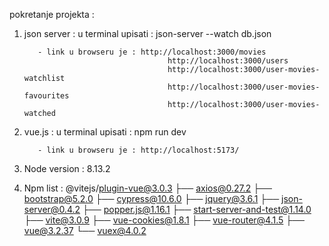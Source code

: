 pokretanje projekta :

1. json server : u terminal upisati : json-server --watch db.json

          - link u browseru je : http://localhost:3000/movies
                                       http://localhost:3000/users 
                                       http://localhost:3000/user-movies-watchlist
                                       http://localhost:3000/user-movies-favourites
                                       http://localhost:3000/user-movies-watched

2. vue.js : u terminal upisati : npm run dev

          - link u browseru je : http://localhost:5173/


3. Node version : 8.13.2

4. Npm list : @vitejs/plugin-vue@3.0.3
├── axios@0.27.2
├── bootstrap@5.2.0
├── cypress@10.6.0
├── jquery@3.6.1
├── json-server@0.4.2
├── popper.js@1.16.1
├── start-server-and-test@1.14.0
├── vite@3.0.9
├── vue-cookies@1.8.1
├── vue-router@4.1.5
├── vue@3.2.37
└── vuex@4.0.2
